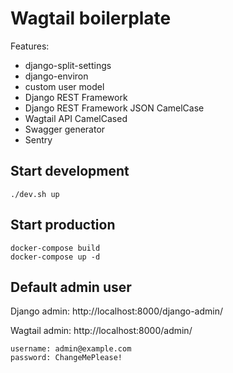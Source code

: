 # Wagtail boilerplate

Features:

- django-split-settings
- django-environ
- custom user model
- Django REST Framework
- Django REST Framework JSON CamelCase
- Wagtail API CamelCased
- Swagger generator
- Sentry


## Start development

```shell
./dev.sh up
```

## Start production

```shell
docker-compose build
docker-compose up -d
```


## Default admin user 

Django admin: http://localhost:8000/django-admin/

Wagtail admin: http://localhost:8000/admin/

```
username: admin@example.com
password: ChangeMePlease!
```
